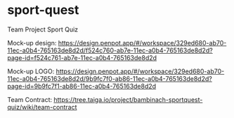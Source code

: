 # sport-quest

Team Project Sport Quiz

Mock-up design: https://design.penpot.app/#/workspace/329ed680-ab70-11ec-a0b4-765163de8d2d/f524c760-ab7e-11ec-a0b4-765163de8d2d?page-id=f524c761-ab7e-11ec-a0b4-765163de8d2d

Mock-up LOGO: https://design.penpot.app/#/workspace/329ed680-ab70-11ec-a0b4-765163de8d2d/9b9fc7f0-ab86-11ec-a0b4-765163de8d2d?page-id=9b9fc7f1-ab86-11ec-a0b4-765163de8d2d

Team Contract: https://tree.taiga.io/project/bambinach-sportquest-quiz/wiki/team-contract
